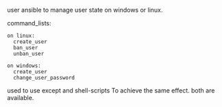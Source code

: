 user ansible to manage user state on windows or linux.

command_lists:
    
    on linux:
      create_user
      ban_user
      unban_user
    
    on windows:
      create_user
      change_user_password

used to use except and shell-scripts To achieve the same effect.
both are available.
